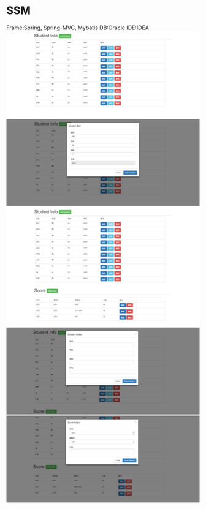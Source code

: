 # SSM
Frame:Spring, Spring-MVC, Mybatis
DB:Oracle
IDE:IDEA
![image](https://github.com/Andersonfeng/SSM/blob/master/web/screenshot/1.png)
![image](https://github.com/Andersonfeng/SSM/blob/master/web/screenshot/2.png)
![image](https://github.com/Andersonfeng/SSM/blob/master/web/screenshot/3.png)
![image](https://github.com/Andersonfeng/SSM/blob/master/web/screenshot/4.png)
![image](https://github.com/Andersonfeng/SSM/blob/master/web/screenshot/5.png)
